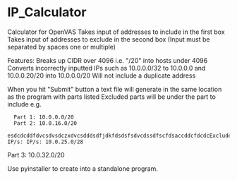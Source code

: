 # IP_Calculator

Calculator for OpenVAS
Takes input of addresses to include in the first box
Takes input of addresses to exclude in the second box
(Input must be separated by spaces one or multiple)

Features: 
Breaks up CIDR over 4096 i.e. "/20" into hosts under 4096
Converts incorrectly inputted IPs such as 10.0.0.0/32 to 10.0.0.0 and 10.0.0.20/20 into 10.0.0.0/20
Will not include a duplicate address

When you hit "Submit" button a text file will generate in the same location as the program with parts listed
Excluded parts will be under the part to include e.g.

      Part 1: 10.0.0.0/20
      Part 2: 10.0.16.0/20
      esdcdcddfdvcsdvsdczxdvcsdddsdfjdkfdsdsfsdvcdssdfscfdsaccddcfdcdcExclude IP/s: IP/s: 10.0.25.0/28

Part 3: 10.0.32.0/20

Use pyinstaller to create into a standalone program.
